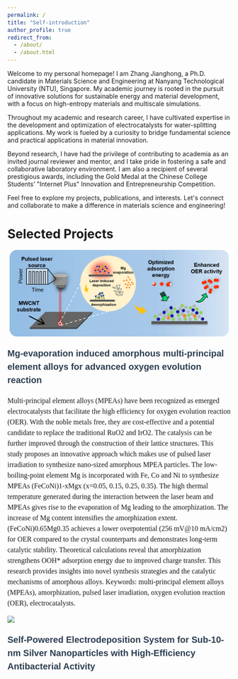 ```yaml
---
permalink: /
title: "Self-introduction"
author_profile: true
redirect_from: 
  - /about/
  - /about.html
---
```

Welcome to my personal homepage! I am Zhang Jianghong, a Ph.D. candidate in Materials Science and Engineering at Nanyang Technological University (NTU), Singapore. My academic journey is rooted in the pursuit of innovative solutions for sustainable energy and material development, with a focus on high-entropy materials and multiscale simulations.

Throughout my academic and research career, I have cultivated expertise in the development and optimization of electrocatalysts for water-splitting applications. My work is fueled by a curiosity to bridge fundamental science and practical applications in material innovation.

Beyond research, I have had the privilege of contributing to academia as an invited journal reviewer and mentor, and I take pride in fostering a safe and collaborative laboratory environment. I am also a recipient of several prestigious awards, including the Gold Medal at the Chinese College Students’ "Internet Plus" Innovation and Entrepreneurship Competition.

Feel free to explore my projects, publications, and interests. Let's connect and collaborate to make a difference in materials science and engineering!

Selected Projects
======
<p align="left">
  <img src="/images/TOC.png" width="500"/>
</p>
<p style="font-family: Arial, Helvetica, sans-serif; font-size: 20px; font-weight: 700; line-height: 1.5;">
  <a href="https://doi.org/10.1016/j.nanoen.2025.110686" style="text-decoration: none; color: #2c3e50;">
    Mg-evaporation induced amorphous multi-principal element alloys for advanced oxygen evolution reaction
  </a>
</p>

</p>
<p align="justify">
<p style="font-family: 'Times New Roman', Times, serif; font-size: 16px; font-weight: 400; line-height: 1.5;">
    Multi-principal element alloys (MPEAs) have been recognized as emerged electrocatalysts that facilitate the high efficiency for oxygen evolution reaction   (OER). With the noble metals free, they are cost-effective and a potential candidate to replace the traditional RuO2 and IrO2.   The catalysis can be further improved through the construction of their lattice structures. This study proposes an innovative approach which makes use of pulsed laser irradiation to synthesize nano-sized amorphous MPEA particles. The low-boiling-point element Mg is incorporated with Fe, Co and Ni to synthesize MPEAs (FeCoNi)1-xMgx (x=0.05, 0.15, 0.25, 0.35). The high thermal temperature generated during the interaction between the laser beam and MPEAs gives rise to the evaporation of Mg leading to the amorphization. The increase of Mg content intensifies the amorphization extent. (FeCoNi)0.65Mg0.35 achieves a lower overpotential (256 mV@10 mA/cm2) for OER compared to the crystal counterparts and demonstrates long-term catalytic stability. Theoretical calculations reveal that amorphization strengthens OOH* adsorption energy due to improved charge transfer. This research provides insights into novel synthesis strategies and the catalytic mechanisms of amorphous alloys. 
    Keywords: multi-principal element alloys (MPEAs), amorphization, pulsed laser irradiation, oxygen evolution reaction (OER), electrocatalysts.
  </a>
</p>

<p align="left">
  <img src="https://github.com/user-attachments/assets/64ddebb5-378f-42ab-93fe-1428ea8c3863" width="300"/>
</p>
<p style="font-family: Arial, Helvetica, sans-serif; font-size: 20px; font-weight: 700; line-height: 1.5;">
  <a href="https://doi.org/10.1021/acs.jpclett.2c01737" style="text-decoration: none; color: #2c3e50;">
    Self-Powered Electrodeposition System for Sub-10-nm Silver Nanoparticles with High-Efficiency Antibacterial Activity
  </a>
</p>





